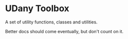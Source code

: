 # UDany Toolbox

A set of utility functions, classes and utilities.

Better docs should come eventually, but don't count on it.